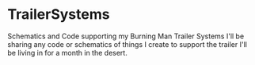 # TrailerSystems
Schematics and Code supporting my Burning Man Trailer Systems
I'll be sharing any code or schematics of things I create to support the trailer I'll be living in for a month in the desert.
